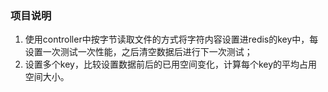 ### 项目说明
1. 使用controller中按字节读取文件的方式将字符内容设置进redis的key中，每设置一次测试一次性能，之后清空数据后进行下一次测试；
2. 设置多个key，比较设置数据前后的已用空间变化，计算每个key的平均占用空间大小。